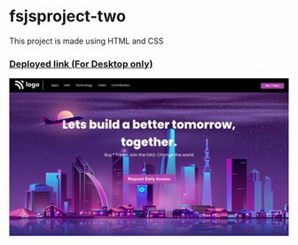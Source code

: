 # fsjsproject-two

This project is made using HTML and CSS
### [Deployed link (For Desktop only)](https://fsjsproject-two.netlify.app/)
![output](./output.png/)
